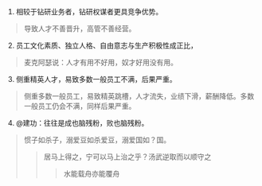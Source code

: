 1. 相较于钻研业务者，钻研权谋者更具竞争优势。
>导致人才不善晋升，高管不善经营。
2. 员工文化素质、独立人格、自由意志与生产积极性成正比，
>麦克阿瑟说：人才有用不好用，奴才好用没有用。
3. 侧重精英人才，易致多数一般员工不满，后果严重。
>侧重多数一般员工，易致精英跳槽，人才流失，业绩下滑，薪酬降低。多数一般员工仍会不满，同样后果严重。
4. @建功：往往是成也脑残粉，败也脑残粉。
>惯子如杀子，溺爱豆如杀爱豆，溺爱国如？国。
>>居马上得之，宁可以马上治之乎？汤武逆取而以顺守之
>>>水能载舟亦能覆舟